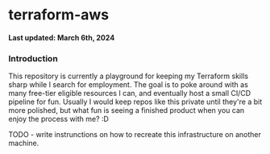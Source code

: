 # terraform-aws
#### Last updated: March 6th, 2024

### Introduction
This repository is currently a playground for keeping my Terraform skills sharp while I search for employment. The goal is to poke around with as many free-tier eligible resources I can, and eventually host a small CI/CD pipeline for fun. Usually I would keep repos like this private until they're a bit more polished, but what fun is seeing a finished product when you can enjoy the process with me? :D

TODO - write instrunctions on how to recreate this infrastructure on another machine.